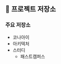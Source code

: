 ## 📌 프로젝트 저장소
### 주요 저장소 
- 코나아이 
- 아키텍처
- 스터디 
  - 패스트캠퍼스



<!--

![header](https://capsule-render.vercel.app/api?type=waving&color=00BD39&height=200&section=header&fontColor=FFF&text=Hyunho's%20Dev%20Repository&fontSize=40&fontAlignY=30&descAlign=60&desc=Don't%20dream,%20Be%20it&descSize=30&descAlignY=50)

**Here are some ideas to get you started:**

🙋‍♀️ A short introduction - what is your organization all about?
🌈 Contribution guidelines - how can the community get involved?
👩‍💻 Useful resources - where can the community find your docs? Is there anything else the community should know?
🍿 Fun facts - what does your team eat for breakfast?
🧙 Remember, you can do mighty things with the power of [Markdown](https://docs.github.com/github/writing-on-github/getting-started-with-writing-and-formatting-on-github/basic-writing-and-formatting-syntax)
-->
